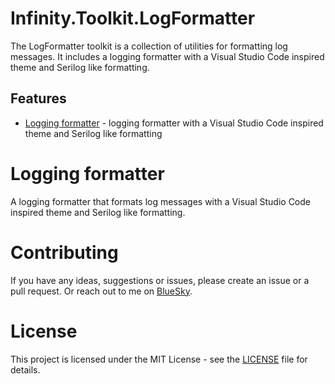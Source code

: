 # Infinity.Toolkit.LogFormatter
The LogFormatter toolkit is a collection of utilities for formatting log messages. It includes a logging formatter with a Visual Studio Code inspired theme and Serilog like formatting.

## Features
- [Logging formatter](#logging-formatter) - logging formatter with a Visual Studio Code inspired theme and Serilog like formatting

# Logging formatter
A logging formatter that formats log messages with a Visual Studio Code inspired theme and Serilog like formatting.

# Contributing
If you have any ideas, suggestions or issues, please create an issue or a pull request. Or reach out to me on [BlueSky](https://bsky.app/profile/peternylander.bsky.social).

# License
This project is licensed under the MIT License - see the [LICENSE](LICENSE) file for details.
